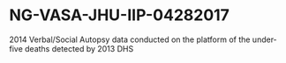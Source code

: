 # NG-VASA-JHU-IIP-04282017
2014 Verbal/Social Autopsy data conducted on the platform of the under-five deaths detected by 2013 DHS 
